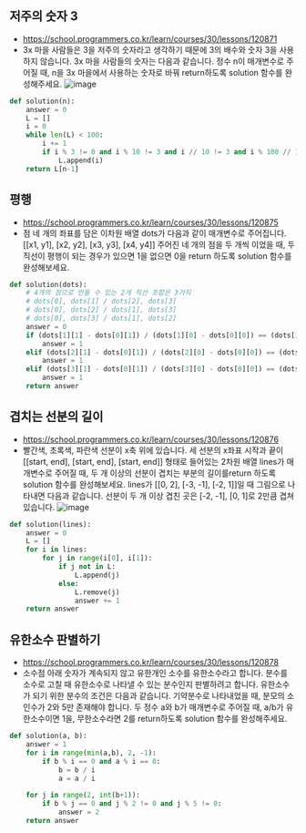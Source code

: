 ## 저주의 숫자 3
- https://school.programmers.co.kr/learn/courses/30/lessons/120871
- 3x 마을 사람들은 3을 저주의 숫자라고 생각하기 때문에 3의 배수와 숫자 3을 사용하지 않습니다. 3x 마을 사람들의 숫자는 다음과 같습니다. 정수 n이 매개변수로 주어질 때, n을 3x 마을에서 사용하는 숫자로 바꿔 return하도록 solution 함수를 완성해주세요.
![image](https://user-images.githubusercontent.com/109029407/203354611-f5723e27-b248-4412-9428-ff2dc6c6c2d2.png)

```python
def solution(n):
    answer = 0
    L = []
    i = 0
    while len(L) < 100:
        i += 1
        if i % 3 != 0 and i % 10 != 3 and i // 10 != 3 and i % 100 // 10 != 3:
            L.append(i)
    return L[n-1]
```

## 평행
- https://school.programmers.co.kr/learn/courses/30/lessons/120875
- 점 네 개의 좌표를 담은 이차원 배열  dots가 다음과 같이 매개변수로 주어집니다. [[x1, y1], [x2, y2], [x3, y3], [x4, y4]] 주어진 네 개의 점을 두 개씩 이었을 때, 두 직선이 평행이 되는 경우가 있으면 1을 없으면 0을 return 하도록 solution 함수를 완성해보세요.
```python
def solution(dots):
    # 4개의 점으로 만들 수 있는 2개 직선 조합은 3가지
    # dots[0], dots[1] / dots[2], dots[3]
    # dots[0], dots[2] / dots[1], dots[3]
    # dots[0], dots[3] / dots[1], dots[2]
    answer = 0
    if (dots[1][1] - dots[0][1]) / (dots[1][0] - dots[0][0]) == (dots[3][1] - dots[2][1]) / (dots[3][0] - dots[2][0]):
        answer = 1
    elif (dots[2][1] - dots[0][1]) / (dots[2][0] - dots[0][0]) == (dots[3][1] - dots[1][1]) / (dots[3][0] - dots[1][0]):
        answer = 1
    elif (dots[3][1] - dots[0][1]) / (dots[3][0] - dots[0][0]) == (dots[2][1] - dots[1][1]) / (dots[2][0] - dots[1][0]):
        answer = 1
    return answer
```

## 겹치는 선분의 길이
- https://school.programmers.co.kr/learn/courses/30/lessons/120876
- 빨간색, 초록색, 파란색 선분이 x축 위에 있습니다. 세 선분의 x좌표 시작과 끝이 [[start, end], [start, end], [start, end]] 형태로 들어있는 2차원 배열 lines가 매개변수로 주어질 때, 두 개 이상의 선분이 겹치는 부분의 길이를return 하도록 solution 함수를 완성해보세요. lines가 [[0, 2], [-3, -1], [-2, 1]]일 때 그림으로 나타내면 다음과 같습니다. 선분이 두 개 이상 겹친 곳은 [-2, -1], [0, 1]로 2만큼 겹쳐있습니다.
![image](https://user-images.githubusercontent.com/109029407/203373845-007ff53b-6731-4f09-ab01-570a108097e2.png)
```python
def solution(lines):
    answer = 0  
    L = []
    for i in lines:
        for j in range(i[0], i[1]):
            if j not in L:
                L.append(j)
            else:
                L.remove(j)
                answer += 1
    return answer
```

## 유한소수 판별하기
- https://school.programmers.co.kr/learn/courses/30/lessons/120878
- 소수점 아래 숫자가 계속되지 않고 유한개인 소수를 유한소수라고 합니다. 분수를 소수로 고칠 때 유한소수로 나타낼 수 있는 분수인지 판별하려고 합니다. 유한소수가 되기 위한 분수의 조건은 다음과 같습니다. 기약분수로 나타내었을 때, 분모의 소인수가 2와 5만 존재해야 합니다. 두 정수 a와 b가 매개변수로 주어질 때, a/b가 유한소수이면 1을, 무한소수라면 2를 return하도록 solution 함수를 완성해주세요.
```python
def solution(a, b):
    answer = 1
    for i in range(min(a,b), 2, -1):
        if b % i == 0 and a % i == 0:
            b = b / i
            a = a / i
            
    for j in range(2, int(b+1)):
        if b % j == 0 and j % 2 != 0 and j % 5 != 0:
            answer = 2
    return answer
```
